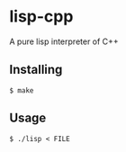 # lisp-cpp
A pure lisp interpreter of C++

## Installing

    $ make

## Usage

    $ ./lisp < FILE
